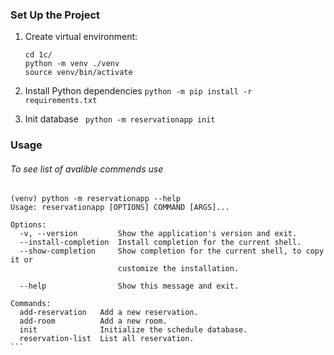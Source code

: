 ### Set Up the Project

1. Create virtual environment:

   ```
   cd 1c/
   python -m venv ./venv
   source venv/bin/activate
   ```
2. Install Python dependencies `python -m pip install -r requirements.txt `
3. Init database  ``` python -m reservationapp init```

### Usage

###### To see list of avalible commends use

````
(venv) python -m reservationapp --help                        
Usage: reservationapp [OPTIONS] COMMAND [ARGS]...

Options:
  -v, --version         Show the application's version and exit.
  --install-completion  Install completion for the current shell.
  --show-completion     Show completion for the current shell, to copy it or
                        customize the installation.

  --help                Show this message and exit.

Commands:
  add-reservation   Add a new reservation.
  add-room          Add a new room.
  init              Initialize the schedule database.
  reservation-list  List all reservation.
```
````
